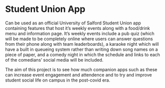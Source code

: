 # Student Union App

Can be used as an official University of Salford Student Union app containing
features that host it’s weekly events along with a food/drink menu and information
page. It’s weekly events include a pub quiz (which will be made to be completely online
where users can answer questions from their phone along with team leaderboards), a
karaoke night which will have a built in queueing system rather than writing down
song names on a piece of paper, and a comedy night in which the schedule and links
to each of the comedians’ social media will be included.

The aim of this project is to see how much companion apps such as these can increase
event engagement and attendence and to try and improve student social life on campus
in the post-covid era.
